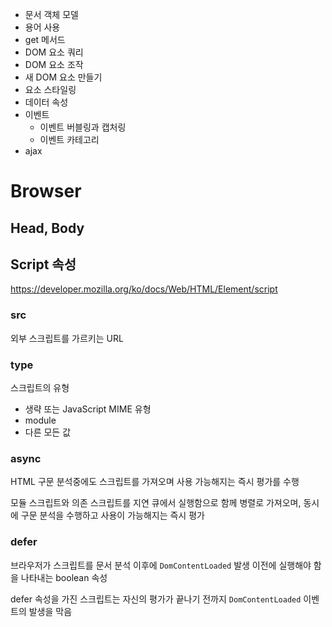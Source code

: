 - 문서 객체 모델
- 용어 사용
- get 메서드
- DOM 요소 쿼리
- DOM 요소 조작
- 새 DOM 요소 만들기
- 요소 스타일링
- 데이터 속성
- 이벤트
  - 이벤트 버블링과 캡처링
  - 이벤트 카테고리
- ajax



# Browser



## Head, Body





## Script 속성

https://developer.mozilla.org/ko/docs/Web/HTML/Element/script

### src

외부 스크립트를 가르키는 URL

### type

스크립트의 유형 

- 생략 또는 JavaScript MIME 유형
- module
- 다른 모든 값

### async

HTML 구문 분석중에도 스크립트를 가져오며 사용 가능해지는 즉시 평가를 수행

모듈 스크립트와 의존 스크립트를 지연 큐에서 실행함으로 함께 병렬로 가져오며, 동시에 구문 분석을 수행하고 사용이 가능해지는 즉시 평가



### defer

브라우저가 스크립트를 문서 분석 이후에 `DomContentLoaded` 발생 이전에 실행해야 함을 나타내는 boolean 속성

defer 속성을 가진 스크립트는 자신의 평가가 끝나기 전까지 `DomContentLoaded` 이벤트의 발생을 막음

